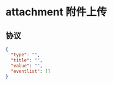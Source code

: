 # attachment 附件上传


## 协议

```json
{
  "type": "",
  "title": "",
  "value": "",
  "eventlist": []
}
```
